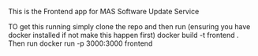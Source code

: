 This is the Frontend app for MAS Software Update Service

TO get this running simply clone the repo and then run (ensuring you have docker installed if not make this happen first) docker build -t frontend .
Then run docker run -p 3000:3000 frontend